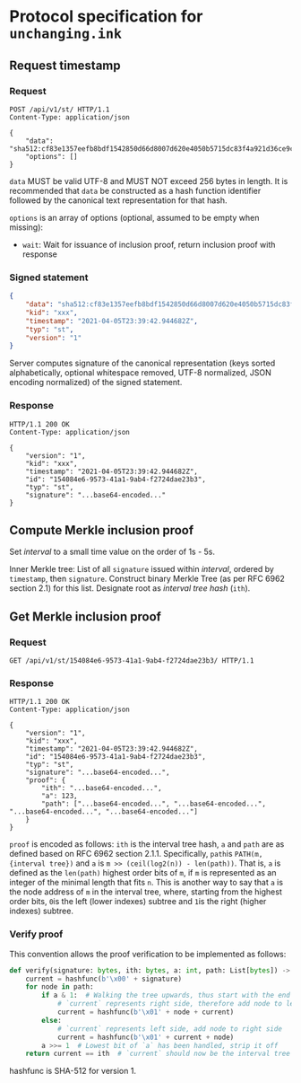 # Protocol specification for `unchanging.ink`

## Request timestamp

### Request

````http request
POST /api/v1/st/ HTTP/1.1
Content-Type: application/json

{
    "data": "sha512:cf83e1357eefb8bdf1542850d66d8007d620e4050b5715dc83f4a921d36ce9ce47d0d13c5d85f2b0ff8318d2877eec2f63b931bd47417a81a538327af927da3e",
    "options": []
}
````

`data` MUST be valid UTF-8 and MUST NOT exceed 256 bytes in length. It is recommended that `data` be constructed as a hash function identifier followed by the canonical text representation for that hash.

`options` is an array of options (optional, assumed to be empty when missing):

* `wait`: Wait for issuance of inclusion proof, return inclusion proof with response

### Signed statement

````json
{
    "data": "sha512:cf83e1357eefb8bdf1542850d66d8007d620e4050b5715dc83f4a921d36ce9ce47d0d13c5d85f2b0ff8318d2877eec2f63b931bd47417a81a538327af927da3e",
    "kid": "xxx",
    "timestamp": "2021-04-05T23:39:42.944682Z",
    "typ": "st",
    "version": "1"
}
````

Server computes signature of the canonical representation (keys sorted alphabetically, optional whitespace removed, UTF-8 normalized, JSON encoding normalized) of the signed statement.

### Response

````http response
HTTP/1.1 200 OK
Content-Type: application/json

{
    "version": "1",
    "kid": "xxx",
    "timestamp": "2021-04-05T23:39:42.944682Z",
    "id": "154084e6-9573-41a1-9ab4-f2724dae23b3",
    "typ": "st",
    "signature": "...base64-encoded..."
}
````

## Compute Merkle inclusion proof
Set *interval* to a small time value on the order of 1s - 5s.

Inner Merkle tree: List of all `signature` issued within *interval*, ordered by `timestamp`, then `signature`. Construct binary Merkle Tree (as per RFC 6962 section 2.1) for this list. Designate root as *interval tree hash* (`ith`).

## Get Merkle inclusion proof

### Request

````http request
GET /api/v1/st/154084e6-9573-41a1-9ab4-f2724dae23b3/ HTTP/1.1

````

### Response

````http response
HTTP/1.1 200 OK
Content-Type: application/json

{
    "version": "1",
    "kid": "xxx",
    "timestamp": "2021-04-05T23:39:42.944682Z",
    "id": "154084e6-9573-41a1-9ab4-f2724dae23b3",
    "typ": "st",
    "signature": "...base64-encoded...",
    "proof": {
    	"ith": "...base64-encoded...",
    	"a": 123,
    	"path": ["...base64-encoded...", "...base64-encoded...", "...base64-encoded...", "...base64-encoded..."]
    }
}
````

`proof` is encoded as follows: `ith` is the interval tree hash, `a` and `path` are as defined based on RFC 6962 section 2.1.1. Specifically, `path`is `PATH(m, {interval tree})` and `a` is `m >> (ceil(log2(n)) - len(path))`. That is, `a` is defined as the `len(path)` highest order bits of `m`, if `m` is represented as an integer of the minimal length that fits `n`. This is another way to say that `a` is the node address of `m` in the interval tree, where, starting from the highest order bits, `0`is the left (lower indexes) subtree and `1`is the right (higher indexes) subtree.

### Verify proof

This convention allows the proof verification to be implemented as follows:

````python
def verify(signature: bytes, ith: bytes, a: int, path: List[bytes]) -> bool:
    current = hashfunc(b'\x00' + signature)
    for node in path:
        if a & 1:  # Walking the tree upwards, thus start with the end of the address
            # `current` represents right side, therefore add node to left side
            current = hashfunc(b'\x01' + node + current)
        else:
            # `current` represents left side, add node to right side
            current = hashfunc(b'\x01' + current + node)
        a >>= 1  # Lowest bit of `a` has been handled, strip it off
    return current == ith  # `current` should now be the interval tree hash
````

hashfunc is SHA-512 for version 1.